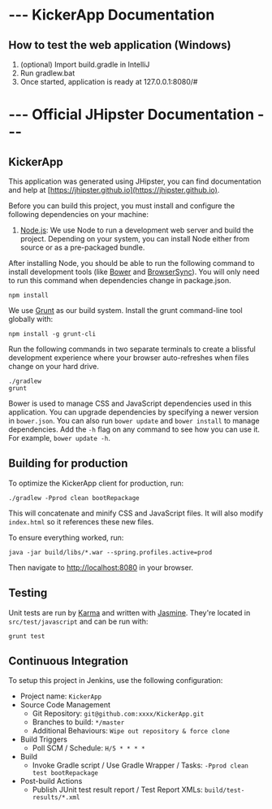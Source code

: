 # --- KickerApp Documentation
## How to test the web application (Windows)
1. (optional) Import build.gradle in IntelliJ
2. Run gradlew.bat
3. Once started, application is ready at 127.0.0.1:8080/#

# --- Official JHipster Documentation ---

## KickerApp

This application was generated using JHipster, you can find documentation and help at [https://jhipster.github.io](https://jhipster.github.io).

Before you can build this project, you must install and configure the following dependencies on your machine:

1. [Node.js][]: We use Node to run a development web server and build the project.
   Depending on your system, you can install Node either from source or as a pre-packaged bundle.

After installing Node, you should be able to run the following command to install development tools (like
[Bower][] and [BrowserSync][]). You will only need to run this command when dependencies change in package.json.

    npm install

We use [Grunt][] as our build system. Install the grunt command-line tool globally with:

    npm install -g grunt-cli

Run the following commands in two separate terminals to create a blissful development experience where your browser
auto-refreshes when files change on your hard drive.

    ./gradlew
    grunt

Bower is used to manage CSS and JavaScript dependencies used in this application. You can upgrade dependencies by
specifying a newer version in `bower.json`. You can also run `bower update` and `bower install` to manage dependencies.
Add the `-h` flag on any command to see how you can use it. For example, `bower update -h`.

## Building for production

To optimize the KickerApp client for production, run:

    ./gradlew -Pprod clean bootRepackage

This will concatenate and minify CSS and JavaScript files. It will also modify `index.html` so it references
these new files.

To ensure everything worked, run:

    java -jar build/libs/*.war --spring.profiles.active=prod

Then navigate to [http://localhost:8080](http://localhost:8080) in your browser.

## Testing

Unit tests are run by [Karma][] and written with [Jasmine][]. They're located in `src/test/javascript` and can be run with:

    grunt test



## Continuous Integration

To setup this project in Jenkins, use the following configuration:

* Project name: `KickerApp`
* Source Code Management
    * Git Repository: `git@github.com:xxxx/KickerApp.git`
    * Branches to build: `*/master`
    * Additional Behaviours: `Wipe out repository & force clone`
* Build Triggers
    * Poll SCM / Schedule: `H/5 * * * *`
* Build
    * Invoke Gradle script / Use Gradle Wrapper / Tasks: `-Pprod clean test bootRepackage`
* Post-build Actions
    * Publish JUnit test result report / Test Report XMLs: `build/test-results/*.xml`

[JHipster]: https://jhipster.github.io/
[Node.js]: https://nodejs.org/
[Bower]: http://bower.io/
[Grunt]: http://gruntjs.com/
[BrowserSync]: http://www.browsersync.io/
[Karma]: http://karma-runner.github.io/
[Jasmine]: http://jasmine.github.io/2.0/introduction.html
[Protractor]: https://angular.github.io/protractor/
